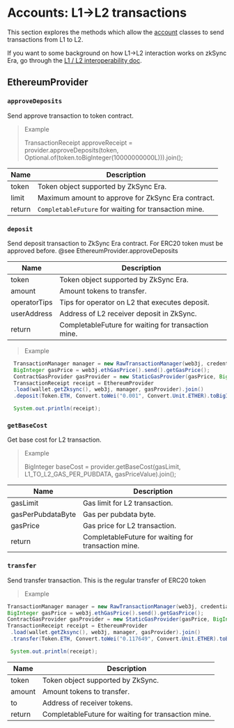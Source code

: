 # Accounts: L1->L2 transactions

This section explores the methods which allow the [account](./accounts.md) classes to send transactions from L1 to L2.

If you want to some background on how L1->L2 interaction works on zkSync Era, go through the [L1 / L2 interoperability doc](../../dev/developer-guides/bridging/l1-l2-interop.md).

## EthereumProvider

### `approveDeposits`

Send approve transaction to token contract.

>Example
> 
>TransactionReceipt approveReceipt = provider.approveDeposits(token, Optional.of(token.toBigInteger(10000000000L))).join();


| Name   | Description                                         |
|--------|-----------------------------------------------------|
| token  | Token object supported by ZkSync Era.                   |
| limit  | Maximum amount to approve for ZkSync Era contract.      |
| return | `CompletableFuture` for waiting for transaction mine. |

### `deposit`

Send deposit transaction to ZkSync Era contract. For ERC20 token must be approved before. @see EthereumProvider.approveDeposits

| Name         | Description                                         |
|--------------|-----------------------------------------------------|
| token        | Token object supported by ZkSync Era.                   |
| amount       | Amount tokens to transfer.                          |
| operatorTips | Tips for operator on L2 that executes deposit.      |
| userAddress  | Address of L2 receiver deposit in ZkSync.           |
| return       | CompletableFuture for waiting for transaction mine. |


> Example

```java
  TransactionManager manager = new RawTransactionManager(web3j, credentials, chainId.longValue());
  BigInteger gasPrice = web3j.ethGasPrice().send().getGasPrice();
  ContractGasProvider gasProvider = new StaticGasProvider(gasPrice, BigInteger.valueOf(300_000L));
  TransactionReceipt receipt = EthereumProvider
  .load(wallet.getZksync(), web3j, manager, gasProvider).join()
  .deposit(Token.ETH, Convert.toWei("0.001", Convert.Unit.ETHER).toBigInteger(), BigInteger.ZERO, credentials.getAddress()).join();

  System.out.println(receipt);
```

### `getBaseCost`

Get base cost for L2 transaction.

>Example
> 
>BigInteger baseCost = provider.getBaseCost(gasLimit, L1_TO_L2_GAS_PER_PUBDATA, gasPriceValue).join();


| Name             | Description                                         |
|------------------|-----------------------------------------------------|
| gasLimit         | Gas limit for L2 transaction.                       |
| gasPerPubdataByte | Gas per pubdata byte.                               |
| gasPrice         | Gas price for L2 transaction.                       |
| return           | CompletableFuture for waiting for transaction mine. |

### `transfer`

Send transfer transaction. This is the regular transfer of ERC20 token

>Example
>
 ```java
 TransactionManager manager = new RawTransactionManager(web3j, credentials, chainId.longValue());
 BigInteger gasPrice = web3j.ethGasPrice().send().getGasPrice();
 ContractGasProvider gasProvider = new StaticGasProvider(gasPrice, BigInteger.valueOf(300_000L));
 TransactionReceipt receipt = EthereumProvider
  .load(wallet.getZksync(), web3j, manager, gasProvider).join()
  .transfer(Token.ETH, Convert.toWei("0.117649", Convert.Unit.ETHER).toBigInteger(), credentials.getAddress()).join();

  System.out.println(receipt);
 ```

| Name   | Description                                         |
|--------|-----------------------------------------------------|
| token  | Token object supported by ZkSync.                       |
| amount | Amount tokens to transfer.                               |
| to     | Address of receiver tokens.                       |
| return | CompletableFuture for waiting for transaction mine. |
